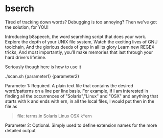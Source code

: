 # bserch
Tired of tracking down words? Debugging is too annoying? Then we've got the solution, for YOU!

Introducing b8speech, the word searching script that does your work.
Explore the depth of your UNIX file system,
Watch the exciting lives of GNU toolchain,
And the glorious deeds of grep in all its glory
Learn new REGEX tricks,
And most importantly, you'll make memories that last through your hard drive's lifetime.



Seriously though here is how to use it

./scan.sh {parameter1} {parameter2}

Parameter 1: Required. A plain text file that contains the desired word/patterns on a line per line basis. For example, if I am interested in finding all the occurrences of "Solaris","Linux" and "OSX" and anything that starts with k and ends with ern, in all the local files, I would put then in the file as
> file: terms.in
Solaris
Linux
OSX
k*ern
>

Parameter 2: Optional. Simply used to define extension names for the more detailed output
